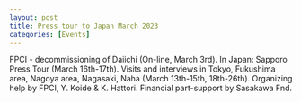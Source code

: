 ```yaml
---
layout: post
title: Press tour to Japan March 2023
categories: [Events]
---
```

FPCI - decommissioning of Daiichi (On-line, March 3rd). 
In Japan: Sapporo Press Tour (March 16th-17th). 
Visits and interviews in Tokyo, Fukushima area, Nagoya area, Nagasaki, Naha (March 13th-15th, 18th-26th). 
Organizing help by FPCI, Y. Koide & K. Hattori. Financial part-support by Sasakawa Fnd.

